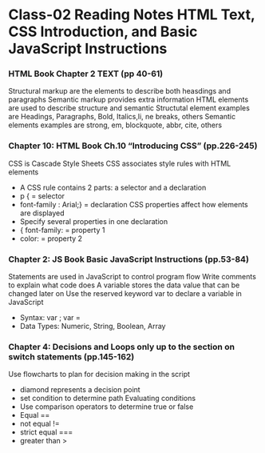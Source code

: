 # Class-02 Reading Notes HTML Text, CSS Introduction, and Basic JavaScript Instructions

### HTML Book Chapter 2 TEXT (pp 40-61)

Structural markup are the elements to describe both heasdings and paragraphs
Semantic markup provides extra information
HTML elements are used to describe structure and semantic
Structutal element examples are Headings, Paragraphs, Bold, Italics,li, ne breaks, others
Semantic elements examples are strong, em, blockquote, abbr, cite, others

### Chapter 10: HTML Book Ch.10 “Introducing CSS” (pp.226-245)

CSS is Cascade Style Sheets
CSS associates style rules with HTML elements
* A CSS rule contains 2 parts: a selector and a declaration
* p { = selector
* font-family : Arial;} = declaration
CSS properties affect how elements are displayed
* Specify several properties in one declaration
* { font-family: = property 1
* color: = property 2

### Chapter 2: JS Book Basic JavaScript Instructions (pp.53-84)

Statements are used in JavaScript to control program flow
Write comments to explain what code does
A variable stores the data value that can be changed later on
Use the reserved keyword var to declare a variable in JavaScript
* Syntax: var <variable-name>; var <variable-name> = <value>
* Data Types: Numeric, String, Boolean, Array
  
### Chapter 4: Decisions and Loops only up to the section on switch statements (pp.145-162)

Use flowcharts to plan for decision making in the script
* diamond represents a decision point
* set condition to determine path
Evaluating conditions
* Use comparison operators to determine true or false
* Equal ==
* not equal !=
* strict equal ===
* greater than >
